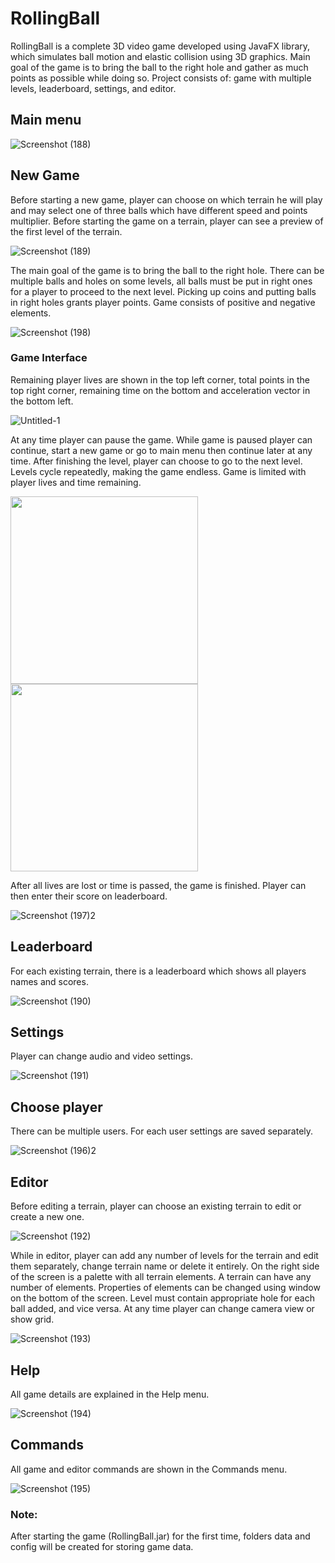 # RollingBall
RollingBall is a complete 3D video game developed using JavaFX library, which simulates ball motion and elastic collision using 3D graphics. 
Main goal of the game is to bring the ball to the right hole and gather as much points as possible while doing so. Project consists of: game with multiple levels, leaderboard, settings, and editor. 

## Main menu
![Screenshot (188)](https://github.com/user-attachments/assets/86ef77a4-5e80-4a3f-8a15-00aae41bd2f3)

## New Game
Before starting a new game, player can choose on which terrain he will play and may select one of three balls which have different speed and points multiplier. Before starting the game on a terrain, player can see a preview of the first level of the terrain.  

![Screenshot (189)](https://github.com/user-attachments/assets/30740c26-ed6d-467e-ab72-7148946944ec)

The main goal of the game is to bring the ball to the right hole. There can be multiple balls and holes on some levels, all balls must be put in right ones for a player to proceed to the next level. Picking up coins and putting balls in right holes grants player points. Game consists of positive and negative elements. 

![Screenshot (198)](https://github.com/user-attachments/assets/2e5b8a10-6e68-430a-bc40-9f6381291479)

### Game Interface
Remaining player lives are shown in the top left corner, total points in the top right corner, remaining time on the bottom and acceleration vector in the bottom left.

![Untitled-1](https://github.com/user-attachments/assets/eab8d132-108d-4fa0-b008-d466fa57da13)

At any time player can pause the game. While game is paused player can continue, start a new game or go to main menu then continue later at any time. After finishing the level, player can choose to go to the next level. Levels cycle repeatedly, making the game endless. Game is limited with player lives and time remaining.

<img src="https://github.com/user-attachments/assets/5fbfc4dd-2571-4887-a313-aba4cb88c99e" alt="" width="300"/>
<img src="https://github.com/user-attachments/assets/7690daa8-d7ae-4fc8-a0a3-ebac801ebe9f" alt="" width="300"/>

After all lives are lost or time is passed, the game is finished. Player can then enter their score on leaderboard.

![Screenshot (197)2](https://github.com/user-attachments/assets/da442264-029c-4da9-9012-ec9f6b02f80e)

## Leaderboard
For each existing terrain, there is a leaderboard which shows all players names and scores.

![Screenshot (190)](https://github.com/user-attachments/assets/5e0a8b33-8a72-4328-a18f-9b5b855efc22)

## Settings 
Player can change audio and video settings.

![Screenshot (191)](https://github.com/user-attachments/assets/2398fb87-d793-410d-b132-05e890fe8375)

## Choose player
There can be multiple users. For each user settings are saved separately.

![Screenshot (196)2](https://github.com/user-attachments/assets/0d611627-0f7a-44bc-b95e-aca8cd6b55bc)

## Editor
Before editing a terrain, player can choose an existing terrain to edit or create a new one.

![Screenshot (192)](https://github.com/user-attachments/assets/c2201bf7-230d-46fc-a24c-86f1271e9b0d)

While in editor, player can add any number of levels for the terrain and edit them separately, change terrain name or delete it entirely. On the right side of the screen is a palette with all terrain elements. A terrain can have any number of elements. Properties of elements can be changed using window on the bottom of the screen. Level must contain appropriate hole for each ball added, and vice versa. At any time player can change camera view or show grid.

![Screenshot (193)](https://github.com/user-attachments/assets/5265277d-8098-478b-b323-cf9c41dd2e21)

## Help
All game details are explained in the Help menu.

![Screenshot (194)](https://github.com/user-attachments/assets/e228ce1c-ee78-42e8-a758-2302be49c0cf)

## Commands
All game and editor commands are shown in the Commands menu.

![Screenshot (195)](https://github.com/user-attachments/assets/d111f502-b5ba-4611-b524-773a9ee2864f)


### Note:
After starting the game (RollingBall.jar) for the first time, folders data and config will be created for storing game data. 



